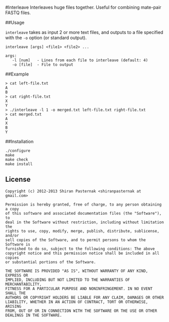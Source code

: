 #Interleave
Interleaves huge files together. Useful for combining mate-pair FASTQ files.

##Usage

`interleave` takes as input 2 or more text files, and outputs to a file specified with the `-o` option (or standard output).

    interleave [args] <file1> <file2> ...
    
    args:
       -l [num]   - Lines from each file to interleave (default: 4)
       -o [file]  - File to output

##Example

    > cat left-file.txt
    A
    B
    > cat right-file.txt
    X
    Y
    > ./interleave -l 1 -o merged.txt left-file.txt right-file.txt
    > cat merged.txt
    A
    X
    B
    Y

##Installation

    ./configure
    make
    make check
    make install

## License

    Copyright (c) 2012-2013 Shiran Pasternak <shiranpasternak at gmail.com>

    Permission is hereby granted, free of charge, to any person obtaining a copy
    of this software and associated documentation files (the "Software"), to
    deal in the Software without restriction, including without limitation the
    rights to use, copy, modify, merge, publish, distribute, sublicense, and/or
    sell copies of the Software, and to permit persons to whom the Software is
    furnished to do so, subject to the following conditions: The above
    copyright notice and this permission notice shall be included in all copies
    or substantial portions of the Software.

    THE SOFTWARE IS PROVIDED "AS IS", WITHOUT WARRANTY OF ANY KIND, EXPRESS OR
    IMPLIED, INCLUDING BUT NOT LIMITED TO THE WARRANTIES OF MERCHANTABILITY,
    FITNESS FOR A PARTICULAR PURPOSE AND NONINFRINGEMENT. IN NO EVENT SHALL THE
    AUTHORS OR COPYRIGHT HOLDERS BE LIABLE FOR ANY CLAIM, DAMAGES OR OTHER
    LIABILITY, WHETHER IN AN ACTION OF CONTRACT, TORT OR OTHERWISE, ARISING
    FROM, OUT OF OR IN CONNECTION WITH THE SOFTWARE OR THE USE OR OTHER
    DEALINGS IN THE SOFTWARE.
